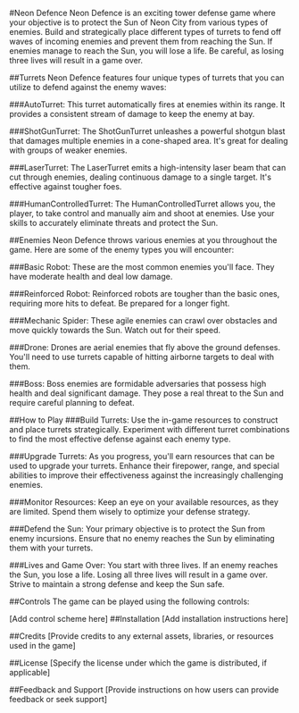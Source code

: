 #Neon Defence
Neon Defence is an exciting tower defense game where your objective is to protect the Sun of Neon City from various types of enemies. Build and strategically place different types of turrets to fend off waves of incoming enemies and prevent them from reaching the Sun. If enemies manage to reach the Sun, you will lose a life. Be careful, as losing three lives will result in a game over.

##Turrets
Neon Defence features four unique types of turrets that you can utilize to defend against the enemy waves:

###AutoTurret: This turret automatically fires at enemies within its range. It provides a consistent stream of damage to keep the enemy at bay.

###ShotGunTurret: The ShotGunTurret unleashes a powerful shotgun blast that damages multiple enemies in a cone-shaped area. It's great for dealing with groups of weaker enemies.

###LaserTurret: The LaserTurret emits a high-intensity laser beam that can cut through enemies, dealing continuous damage to a single target. It's effective against tougher foes.

###HumanControlledTurret: The HumanControlledTurret allows you, the player, to take control and manually aim and shoot at enemies. Use your skills to accurately eliminate threats and protect the Sun.

##Enemies
Neon Defence throws various enemies at you throughout the game. Here are some of the enemy types you will encounter:

###Basic Robot: These are the most common enemies you'll face. They have moderate health and deal low damage.

###Reinforced Robot: Reinforced robots are tougher than the basic ones, requiring more hits to defeat. Be prepared for a longer fight.

###Mechanic Spider: These agile enemies can crawl over obstacles and move quickly towards the Sun. Watch out for their speed.

###Drone: Drones are aerial enemies that fly above the ground defenses. You'll need to use turrets capable of hitting airborne targets to deal with them.

###Boss: Boss enemies are formidable adversaries that possess high health and deal significant damage. They pose a real threat to the Sun and require careful planning to defeat.

##How to Play
###Build Turrets: Use the in-game resources to construct and place turrets strategically. Experiment with different turret combinations to find the most effective defense against each enemy type.

###Upgrade Turrets: As you progress, you'll earn resources that can be used to upgrade your turrets. Enhance their firepower, range, and special abilities to improve their effectiveness against the increasingly challenging enemies.

###Monitor Resources: Keep an eye on your available resources, as they are limited. Spend them wisely to optimize your defense strategy.

###Defend the Sun: Your primary objective is to protect the Sun from enemy incursions. Ensure that no enemy reaches the Sun by eliminating them with your turrets.

###Lives and Game Over: You start with three lives. If an enemy reaches the Sun, you lose a life. Losing all three lives will result in a game over. Strive to maintain a strong defense and keep the Sun safe.

##Controls
The game can be played using the following controls:

[Add control scheme here]
##Installation
[Add installation instructions here]

##Credits
[Provide credits to any external assets, libraries, or resources used in the game]

##License
[Specify the license under which the game is distributed, if applicable]

##Feedback and Support
[Provide instructions on how users can provide feedback or seek support]

